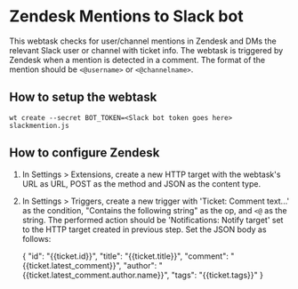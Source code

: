 # Zendesk Mentions to Slack bot

This webtask checks for user/channel mentions in Zendesk and DMs the relevant Slack user or channel with ticket info. The webtask is triggered by Zendesk when a mention is detected in a comment. The format of the mention should be `<@username>` or `<@channelname>`.

## How to setup the webtask

    wt create --secret BOT_TOKEN=<Slack bot token goes here> slackmention.js

## How to configure Zendesk

1. In Settings > Extensions, create a new HTTP target with the webtask's URL as URL, POST as the method and JSON as the content type.
2. In Settings > Triggers, create a new trigger with 'Ticket: Comment text...' as the condition, "Contains the following string" as the op, and `<@` as the string. The performed action should be 'Notifications: Notify target' set to the HTTP target created in previous step. Set the JSON body as follows:

    {
      "id": "{{ticket.id}}",
      "title": "{{ticket.title}}",
      "comment": "{{ticket.latest_comment}}",
      "author": "{{ticket.latest_comment.author.name}}",
      "tags": "{{ticket.tags}}"
    }
